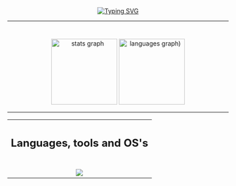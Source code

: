 <div align="center"><a href="https://git.io/typing-svg"><img src="https://readme-typing-svg.demolab.com?font=consolas&weight=500&size=35&duration=2500&pause=500&center=true&width=550&lines=%5E%E2%80%A2%EF%BB%8C%E2%80%A2%5E+Hello+everyone.;I'm+Kelvin+Martins!;Welcome+to+my+profile+%E2%97%95%E1%B4%A5%E2%97%95%CA%8B" alt="Typing SVG" /></a></div>

<hr>


###

<br clear="both">

<div align="center">
  <img src="https://github-readme-stats.vercel.app/api?username=kelvinsm5&hide_title=false&hide_rank=false&show_icons=true&include_all_commits=true&count_private=true&disable_animations=false&theme=prussian&locale=en&hide_border=false" height="150" alt="stats graph"  />
  <img src="https://github-readme-stats.vercel.app/api/top-langs/?username=kelvinsm5&locale=en&hide_title=false&layout=compact&card_width=320&langs_count=5&theme=prussian&hide_border=false" height="150" alt="languages graph)"/>
</div>


<hr>

<table align="center">
  <tr>
    <th> <h2 align="center">Languages, tools and OS's</h2> </th>
  </tr>
  <td> <!-- Aprendendo linguagens -->
    <br clear="both">
<div align="center"> 
  <img src="https://skillicons.dev/icons?i=java,py,linux,windows&perline=5" />
</div>
  
</div>
  </td>
</table>

